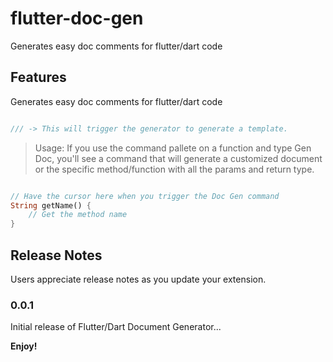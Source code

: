 # flutter-doc-gen

Generates easy doc comments for flutter/dart code

## Features

Generates easy doc comments for flutter/dart code

``` dart

/// -> This will trigger the generator to generate a template.

```

> Usage: If you use the command pallete on a function and type Gen Doc, you'll see a command that will generate
> a customized document or the specific method/function with all the params and return type.

``` dart

// Have the cursor here when you trigger the Doc Gen command
String getName() {
    // Get the method name
}

```

## Release Notes

Users appreciate release notes as you update your extension.

### 0.0.1

Initial release of Flutter/Dart Document Generator...

**Enjoy!**
